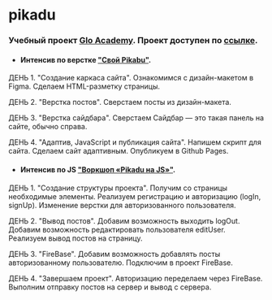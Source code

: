 # pikadu

### Учебный проект [Glo Academy](https://glo.academy/). Проект доступен по [ссылке](https://shums89.github.io/pikadu).

* #### Интенсив по верстке ["Свой Pikabu"](https://glo.academy/intensive/pikadu/). 

ДЕНЬ 1. "Создание каркаса сайта".
Ознакомимся с дизайн-макетом в Figma.
Сделаем HTML-разметку страницы.

ДЕНЬ 2. "Верстка постов".
Сверстаем посты из дизайн-макета.

ДЕНЬ 3. "Верстка сайдбара".
Сверстаем Сайдбар — это такая панель на сайте, обычно справа.

ДЕНЬ 4. "Адаптив, JavaScript и публикация сайта".
Напишем скрипт для сайта.
Сделаем сайт адаптивным.
Опубликуем в Github Pages.

* #### Интенсив по JS ["Воркшоп «Pikadu на JS»"](https://glo.academy/intensive/pikadu-na-js/).

ДЕНЬ 1. "Создание структуры проекта".
Получим со страницы необходимые элементы.
Реализуем регистрацию и авторизацию (logIn, signUp).
Изменение верстки для авторизованного пользователя.

ДЕНЬ 2. "Вывод постов".
Добавим возможность выходить logOut.
Добавим возможность редактировать пользователя editUser.
Реализуем вывод постов на страницу.

ДЕНЬ 3. "FireBase".
Добавим возможность добавлять посты авторизованному пользователю.
Подключим в проект FireBase.

ДЕНЬ 4. "Завершаем проект".
Авторизацию переделаем через FireBase.
Выполним отправку постов на сервер и вывод с сервера.
